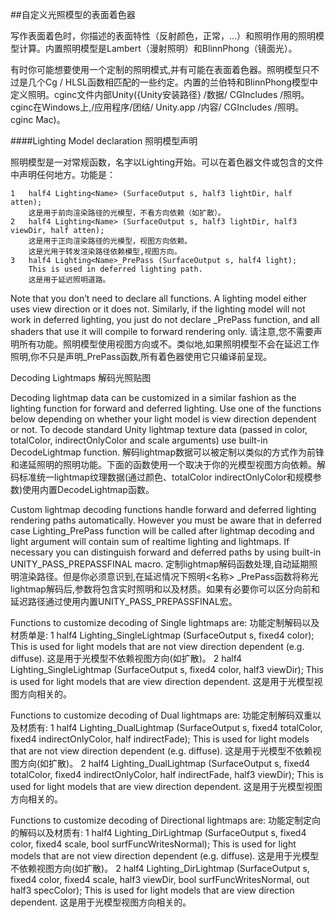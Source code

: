 ##自定义光照模型的表面着色器

写作表面着色时，你描述的表面特性（反射颜色，正常，…）和照明作用的照明模型计算。内置照明模型是Lambert（漫射照明）和BlinnPhong（镜面光）。


有时你可能想要使用一个定制的照明模式,并有可能在表面着色器。照明模型只不过是几个Cg / HLSL函数相匹配的一些约定。内置的兰伯特和BlinnPhong模型中定义照明。cginc文件内部Unity({Unity安装路径} /数据/ CGIncludes /照明。cginc在Windows上,/应用程序/团结/ Unity.app /内容/ CGIncludes /照明。cginc Mac)。

####Lighting Model declaration
照明模型声明

照明模型是一对常规函数，名字以Lighting开始。可以在着色器文件或包含的文件中声明任何地方。功能是：

	1	half4 Lighting<Name> (SurfaceOutput s, half3 lightDir, half atten); 
		这是用于前向渲染路径的光模型，不看方向依赖（如扩散）。
	2	half4 Lighting<Name> (SurfaceOutput s, half3 lightDir, half3 viewDir, half atten); 
		这是用于正向渲染路径的光模型，视图方向依赖。
		这是光用于转发渲染路径依赖模型,视图方向。
	3	half4 Lighting<Name>_PrePass (SurfaceOutput s, half4 light); 
		This is used in deferred lighting path.
		这是用于延迟照明道路。

Note that you don’t need to declare all functions. A lighting model either uses view direction or it does not. Similarly, if the lighting model will not work in deferred lighting, you just do not declare _PrePass function, and all shaders that use it will compile to forward rendering only.
请注意,您不需要声明所有功能。照明模型使用视图方向或不。类似地,如果照明模型不会在延迟工作照明,你不只是声明_PrePass函数,所有着色器使用它只编译前呈现。

Decoding Lightmaps
解码光照贴图

Decoding lightmap data can be customized in a similar fashion as the lighting function for forward and deferred lighting. Use one of the functions below depending on whether your light model is view direction dependent or not. To decode standard Unity lightmap texture data (passed in color, totalColor, indirectOnlyColor and scale arguments) use built-in DecodeLightmap function.
解码lightmap数据可以被定制以类似的方式作为前锋和递延照明的照明功能。下面的函数使用一个取决于你的光模型视图方向依赖。解码标准统一lightmap纹理数据(通过颜色、totalColor indirectOnlyColor和规模参数)使用内置DecodeLightmap函数。

Custom lightmap decoding functions handle forward and deferred lighting rendering paths automatically. However you must be aware that in deferred case Lighting<Name>_PrePass function will be called after lightmap decoding and light argument will contain sum of realtime lighting and lightmaps. If necessary you can distinguish forward and deferred paths by using built-in UNITY_PASS_PREPASSFINAL macro.
定制lightmap解码函数处理,自动延期照明渲染路径。但是你必须意识到,在延迟情况下照明<名称> _PrePass函数将称光lightmap解码后,参数将包含实时照明和以及材质。如果有必要你可以区分向前和延迟路径通过使用内置UNITY_PASS_PREPASSFINAL宏。

Functions to customize decoding of Single lightmaps are:
功能定制解码以及材质单是:
	1	half4 Lighting<Name>_SingleLightmap (SurfaceOutput s, fixed4 color); 
		This is used for light models that are not view direction dependent (e.g. diffuse).
		这是用于光模型不依赖视图方向(如扩散)。
	2	half4 Lighting<Name>_SingleLightmap (SurfaceOutput s, fixed4 color, half3 viewDir); 
		This is used for light models that are view direction dependent.
		这是用于光模型视图方向相关的。

Functions to customize decoding of Dual lightmaps are:
功能定制解码双重以及材质有:
	1	half4 Lighting<Name>_DualLightmap (SurfaceOutput s, fixed4 totalColor, fixed4 indirectOnlyColor, half indirectFade); 
		This is used for light models that are not view direction dependent (e.g. diffuse).
		这是用于光模型不依赖视图方向(如扩散)。
	2	half4 Lighting<Name>_DualLightmap (SurfaceOutput s, fixed4 totalColor, fixed4 indirectOnlyColor, half indirectFade, half3 viewDir); 
		This is used for light models that are view direction dependent.
	这是用于光模型视图方向相关的。

Functions to customize decoding of Directional lightmaps are:
功能定制定向的解码以及材质有:
	1	half4 Lighting<Name>_DirLightmap (SurfaceOutput s, fixed4 color, fixed4 scale, bool surfFuncWritesNormal); 
		This is used for light models that are not view direction dependent (e.g. diffuse).
		这是用于光模型不依赖视图方向(如扩散)。
	2	half4 Lighting<Name>_DirLightmap (SurfaceOutput s, fixed4 color, fixed4 scale, half3 viewDir, bool surfFuncWritesNormal, out half3 specColor); 
		This is used for light models that are view direction dependent.
		这是用于光模型视图方向相关的。